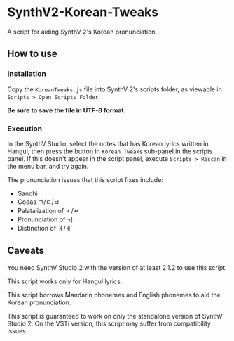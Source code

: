 # SynthV2-Korean-Tweaks
A script for aiding SynthV 2's Korean pronunciation.

## How to use

### Installation
Copy the `KoreanTweaks.js` file into SynthV 2's scripts folder, as viewable in `Scripts > Open Scripts Folder`.

**Be sure to save the file in UTF-8 format.**

### Execution
In the SynthV Studio, select the notes that has Korean lyrics written in Hangul, then press the button in `Korean Tweaks` sub-panel in the scripts panel. If this doesn't appear in the script panel, execute `Scripts > Rescan` in the menu bar, and try again.

The pronunciation issues that this script fixes include:
* Sandhi
* Codas ㄱ/ㄷ/ㅂ
* Palatalization of ㅅ/ㅆ
* Pronunciation of ㅟ
* Distinction of ㅐ/ㅔ

## Caveats
You need SynthV Studio 2 with the version of at least 2.1.2 to use this script.

This script works only for Hangul lyrics.

This script borrows Mandarin phonemes and English phonemes to aid the Korean pronunciation.

This script is guaranteed to work on only the standalone version of SynthV Studio 2. On the VSTi version, this script may suffer from compatibility issues.
